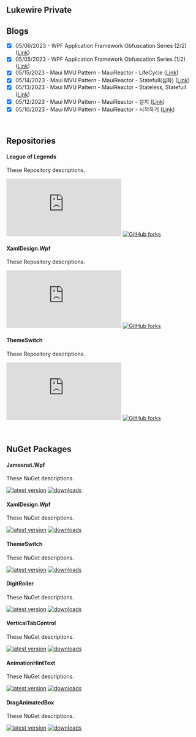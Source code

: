 ## Lukewire Private

## Blogs

- [X] 05/06/2023 - WPF Application Framework Obfuscation Series (2/2) ([Link](https://blog.naver.com/lukewire129/223095093097))
- [X] 05/05/2023 - WPF Application Framework Obfuscation Series (1/2) ([Link](https://blog.naver.com/lukewire129/223094369360))
- [X] 05/15/2023 - Maui MVU Pattern - MauiReactor - LifeCycle ([Link](https://blog.naver.com/lukewire129/223102245317))
- [X] 05/14/2023 - Maui MVU Pattern - MauiReactor - Statefull(심화) ([Link](https://blog.naver.com/lukewire129/223101485052))
- [X] 05/13/2023 - Maui MVU Pattern - MauiReactor - Stateless, Statefull ([Link](http://blog.naver.com/lukewire129/223100871476))
- [X] 05/12/2023 - Maui MVU Pattern - MauiReactor - 설치 ([Link](http://blog.naver.com/lukewire129/223100031960))
- [X] 05/10/2023 - Maui MVU Pattern - MauiReactor - 시작하기 ([Link](https://blog.naver.com/lukewire129/223098024042))

<br/>

## Repositories
#### League of Legends
These Repository descriptions.  

[![GitHub stars](https://badgen.net/github/stars/Naereen/Strapdown.js)](https://GitHub.com/Naereen/StrapDown.js/stargazers/)
[![GitHub forks](https://badgen.net/github/forks/Naereen/Strapdown.js/)](https://GitHub.com/Naereen/StrapDown.js/network/)
#### XamlDesign.Wpf
These Repository descriptions.  

[![GitHub stars](https://badgen.net/github/stars/Naereen/Strapdown.js)](https://GitHub.com/Naereen/StrapDown.js/stargazers/)
[![GitHub forks](https://badgen.net/github/forks/Naereen/Strapdown.js/)](https://GitHub.com/Naereen/StrapDown.js/network/)
#### ThemeSwitch
These Repository descriptions.  

[![GitHub stars](https://badgen.net/github/stars/Naereen/Strapdown.js)](https://GitHub.com/Naereen/StrapDown.js/stargazers/)
[![GitHub forks](https://badgen.net/github/forks/Naereen/Strapdown.js/)](https://GitHub.com/Naereen/StrapDown.js/network/)

<br/>

## NuGet Packages

#### Jamesnet.Wpf
These NuGet descriptions.  

[![latest version](https://img.shields.io/nuget/v/Jamesnet.Wpf)](https://www.nuget.org/packages/Jamesnet.Wpf)
[![downloads](https://img.shields.io/nuget/dt/Jamesnet.Wpf)](https://www.nuget.org/packages/Jamesnet.Wpf)
#### XamlDesign.Wpf 
These NuGet descriptions.  

[![latest version](https://img.shields.io/nuget/v/ThemeSwitch)](https://www.nuget.org/packages/XamlDesign.Wpf)
[![downloads](https://img.shields.io/nuget/dt/ThemeSwitch)](https://www.nuget.org/packages/XamlDesign.Wpf)
#### ThemeSwitch
These NuGet descriptions.  

[![latest version](https://img.shields.io/nuget/v/ThemeSwitch)](https://www.nuget.org/packages/ThemeSwitch)
[![downloads](https://img.shields.io/nuget/dt/ThemeSwitch)](https://www.nuget.org/packages/ThemeSwitch)
#### DigitRoller
These NuGet descriptions.

[![latest version](https://img.shields.io/nuget/v/DigitRoller)](https://www.nuget.org/packages/DigitRoller)
[![downloads](https://img.shields.io/nuget/dt/DigitRoller)](https://www.nuget.org/packages/DigitRoller)
#### VerticalTabControl
These NuGet descriptions.

[![latest version](https://img.shields.io/nuget/v/VerticalTabControl)](https://www.nuget.org/packages/VerticalTabControl)
[![downloads](https://img.shields.io/nuget/dt/VerticalTabControl)](https://www.nuget.org/packages/VerticalTabControl)
#### AnimationHintText
These NuGet descriptions.

[![latest version](https://img.shields.io/nuget/v/AnimationHintText)](https://www.nuget.org/packages/AnimationHintText)
[![downloads](https://img.shields.io/nuget/dt/AnimationHintText)](https://www.nuget.org/packages/AnimationHintText)
#### DragAnimatedBox
These NuGet descriptions.

[![latest version](https://img.shields.io/nuget/v/DragAnimatedBox)](https://www.nuget.org/packages/DragAnimatedBox)
[![downloads](https://img.shields.io/nuget/dt/DragAnimatedBox)](https://www.nuget.org/packages/DragAnimatedBox)
<br/>
